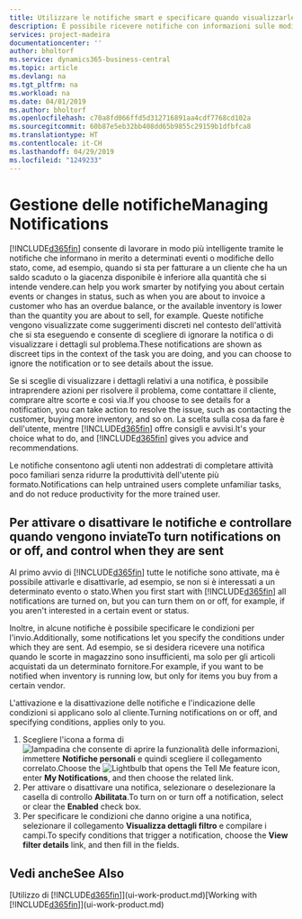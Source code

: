 ```yaml
---
title: Utilizzare le notifiche smart e specificare quando visualizzarle | Documenti Microsoft
description: È possibile ricevere notifiche con informazioni sulle modifiche di stato o di eventi, ad esempio, per un saldo scaduto o un magazzino in esaurimento.
services: project-madeira
documentationcenter: ''
author: bholtorf
ms.service: dynamics365-business-central
ms.topic: article
ms.devlang: na
ms.tgt_pltfrm: na
ms.workload: na
ms.date: 04/01/2019
ms.author: bholtorf
ms.openlocfilehash: c70a8fd066ffd5d312716891aa4cdf7768cd102a
ms.sourcegitcommit: 60b87e5eb32bb408dd65b9855c29159b1dfbfca8
ms.translationtype: HT
ms.contentlocale: it-CH
ms.lasthandoff: 04/29/2019
ms.locfileid: "1249233"
---
```

# <a name="managing-notifications"></a><span data-ttu-id="d4aa8-103">Gestione delle notifiche</span><span class="sxs-lookup"><span data-stu-id="d4aa8-103">Managing Notifications</span></span>
[!INCLUDE[d365fin](includes/d365fin_md.md)] <span data-ttu-id="d4aa8-104">consente di lavorare in modo più intelligente tramite le notifiche che informano in merito a determinati eventi o modifiche dello stato, come, ad esempio, quando si sta per fatturare a un cliente che ha un saldo scaduto o la giacenza disponibile è inferiore alla quantità che si intende vendere.</span><span class="sxs-lookup"><span data-stu-id="d4aa8-104">can help you work smarter by notifying you about certain events or changes in status, such as when you are about to invoice a customer who has an overdue balance, or the available inventory is lower than the quantity you are about to sell, for example.</span></span> <span data-ttu-id="d4aa8-105">Queste notifiche vengono visualizzate come suggerimenti discreti nel contesto dell'attività che si sta eseguendo e consente di scegliere di ignorare la notifica o di visualizzare i dettagli sul problema.</span><span class="sxs-lookup"><span data-stu-id="d4aa8-105">These notifications are shown as discreet tips in the context of the task you are doing, and you can choose to ignore the notification or to see details about the issue.</span></span>  

<span data-ttu-id="d4aa8-106">Se si sceglie di visualizzare i dettagli relativi a una notifica, è possibile intraprendere azioni per risolvere il problema, come contattare il cliente, comprare altre scorte e così via.</span><span class="sxs-lookup"><span data-stu-id="d4aa8-106">If you choose to see details for a notification, you can take action to resolve the issue, such as contacting the customer, buying more inventory, and so on.</span></span> <span data-ttu-id="d4aa8-107">La scelta sulla cosa da fare è dell'utente, mentre [!INCLUDE[d365fin](includes/d365fin_md.md)] offre consigli e avvisi.</span><span class="sxs-lookup"><span data-stu-id="d4aa8-107">It's your choice what to do, and [!INCLUDE[d365fin](includes/d365fin_md.md)] gives you advice and recommendations.</span></span>  

<span data-ttu-id="d4aa8-108">Le notifiche consentono agli utenti non addestrati di completare attività poco familiari senza ridurre la produttività dell'utente più formato.</span><span class="sxs-lookup"><span data-stu-id="d4aa8-108">Notifications can help untrained users complete unfamiliar tasks, and do not reduce productivity for the more trained user.</span></span>  

## <a name="to-turn-notifications-on-or-off-and-control-when-they-are-sent"></a><span data-ttu-id="d4aa8-109">Per attivare o disattivare le notifiche e controllare quando vengono inviate</span><span class="sxs-lookup"><span data-stu-id="d4aa8-109">To turn notifications on or off, and control when they are sent</span></span>
<span data-ttu-id="d4aa8-110">Al primo avvio di [!INCLUDE[d365fin](includes/d365fin_md.md)] tutte le notifiche sono attivate, ma è possibile attivarle e disattivarle, ad esempio, se non si è interessati a un determinato evento o stato.</span><span class="sxs-lookup"><span data-stu-id="d4aa8-110">When you first start with [!INCLUDE[d365fin](includes/d365fin_md.md)] all notifications are turned on, but you can turn them on or off, for example, if you aren't interested in a certain event or status.</span></span>  

<span data-ttu-id="d4aa8-111">Inoltre, in alcune notifiche è possibile specificare le condizioni per l'invio.</span><span class="sxs-lookup"><span data-stu-id="d4aa8-111">Additionally, some notifications let you specify the conditions under which they are sent.</span></span> <span data-ttu-id="d4aa8-112">Ad esempio, se si desidera ricevere una notifica quando le scorte in magazzino sono insufficienti, ma solo per gli articoli acquistati da un determinato fornitore.</span><span class="sxs-lookup"><span data-stu-id="d4aa8-112">For example, if you want to be notified when inventory is running low, but only for items you buy from a certain vendor.</span></span>  

<span data-ttu-id="d4aa8-113">L'attivazione e la disattivazione delle notifiche e l'indicazione delle condizioni si applicano solo al cliente.</span><span class="sxs-lookup"><span data-stu-id="d4aa8-113">Turning notifications on or off, and specifying conditions, applies only to you.</span></span>  

1. <span data-ttu-id="d4aa8-114">Scegliere l'icona a forma di ![lampadina che consente di aprire la funzionalità delle informazioni](media/ui-search/search_small.png "Informazioni sull'operazione che si desidera eseguire"), immettere **Notifiche personali** e quindi scegliere il collegamento correlato.</span><span class="sxs-lookup"><span data-stu-id="d4aa8-114">Choose the ![Lightbulb that opens the Tell Me feature](media/ui-search/search_small.png "Tell me what you want to do") icon, enter **My Notifications**, and then choose the related link.</span></span>
2. <span data-ttu-id="d4aa8-115">Per attivare o disattivare una notifica, selezionare o deselezionare la casella di controllo **Abilitata**.</span><span class="sxs-lookup"><span data-stu-id="d4aa8-115">To turn on or turn off a notification, select or clear the **Enabled** check box.</span></span>
3. <span data-ttu-id="d4aa8-116">Per specificare le condizioni che danno origine a una notifica, selezionare il collegamento **Visualizza dettagli filtro** e compilare i campi.</span><span class="sxs-lookup"><span data-stu-id="d4aa8-116">To specify conditions that trigger a notification, choose the **View filter details** link, and then fill in the fields.</span></span>  

## <a name="see-also"></a><span data-ttu-id="d4aa8-117">Vedi anche</span><span class="sxs-lookup"><span data-stu-id="d4aa8-117">See Also</span></span>
<span data-ttu-id="d4aa8-118">[Utilizzo di [!INCLUDE[d365fin](includes/d365fin_md.md)]](ui-work-product.md)</span><span class="sxs-lookup"><span data-stu-id="d4aa8-118">[Working with [!INCLUDE[d365fin](includes/d365fin_md.md)]](ui-work-product.md)</span></span>
